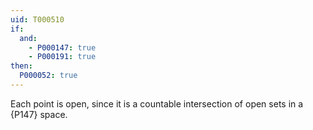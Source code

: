 ```yaml
---
uid: T000510
if:
  and:
    - P000147: true
    - P000191: true
then:
  P000052: true
---
```


Each point is open, since it is a countable intersection of open sets in a {P147} space.
